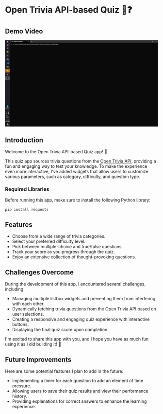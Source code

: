 # Open Trivia API-based Quiz 🧠❓

## Demo Video

<img src="https://github.com/JessieChiu1/Angela_Yu_Python/blob/main/Day34_GUIQuizApp/OpenTriviaAPI-quiz.gif" width="800px" alt="Open Trivia API-based Quiz Demo"/>

## Introduction

Welcome to the Open Trivia API-based Quiz app! 🎉

This quiz app sources trivia questions from the [Open Trivia API](https://opentdb.com/api_config.php), providing a fun and engaging way to test your knowledge. To make the experience even more interactive, I've added widgets that allow users to customize various parameters, such as category, difficulty, and question type.

### Required Libraries

Before running this app, make sure to install the following Python library:

```bash
pip install requests
```

## Features

- Choose from a wide range of trivia categories.
- Select your preferred difficulty level.
- Pick between multiple-choice and true/false questions.
- Track your score as you progress through the quiz.
- Enjoy an extensive collection of thought-provoking questions.

## Challenges Overcome

During the development of this app, I encountered several challenges, including:

- Managing multiple listbox widgets and preventing them from interfering with each other.
- Dynamically fetching trivia questions from the Open Trivia API based on user selections.
- Creating a responsive and engaging quiz experience with interactive buttons.
- Displaying the final quiz score upon completion.

I'm excited to share this app with you, and I hope you have as much fun using it as I did building it! 🚀

## Future Improvements

Here are some potential features I plan to add in the future:

- Implementing a timer for each question to add an element of time pressure.
- Allowing users to save their quiz results and view their performance history.
- Providing explanations for correct answers to enhance the learning experience.

